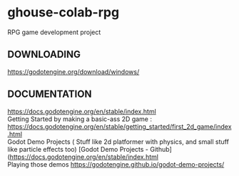 # ghouse-colab-rpg
 RPG game development project
 
## DOWNLOADING

https://godotengine.org/download/windows/
<br>
## DOCUMENTATION

https://docs.godotengine.org/en/stable/index.html
<br>
Getting Started by making a basic-ass 2D game : https://docs.godotengine.org/en/stable/getting_started/first_2d_game/index.html
<br>
Godot Demo Projects ( Stuff like 2d platformer with physics, and small stuff like particle effects too)
[Godot Demo Projects - Github](https://docs.godotengine.org/en/stable/index.html
<br>
Playing those demos 
https://godotengine.github.io/godot-demo-projects/

<!-- ![image](https://github.com/cxinu/ghouse-colab-rpg/assets/72374438/23381856-9c0c-4ff1-a3c2-f95c94166c5b) -->
